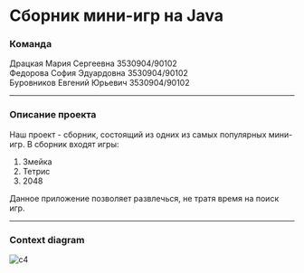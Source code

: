 # Сборник мини-игр на Java
### Команда
Драцкая Мария Сергеевна 3530904/90102  
Федорова София Эдуардовна 3530904/90102  
Буровников Евгений Юрьевич 3530904/90102

___

### Описание проекта
Наш проект - сборник, состоящий из одних из самых популярных мини-игр. В сборник входят игры:
1. Змейка
2. Тетрис
3. 2048

Данное приложение позволяет развлечься, не тратя время на поиск игр. 

___

### Context diagram
![c4](https://user-images.githubusercontent.com/71705648/138077685-03d1eca7-0bae-4ec9-8b81-901977123532.png)
